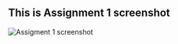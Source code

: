 ## This is Assignment 1 screenshot 

![Assigment 1 screenshot](https://user-images.githubusercontent.com/103484897/198967877-fb34b060-8d59-456e-9114-7559a4e5824a.png)
